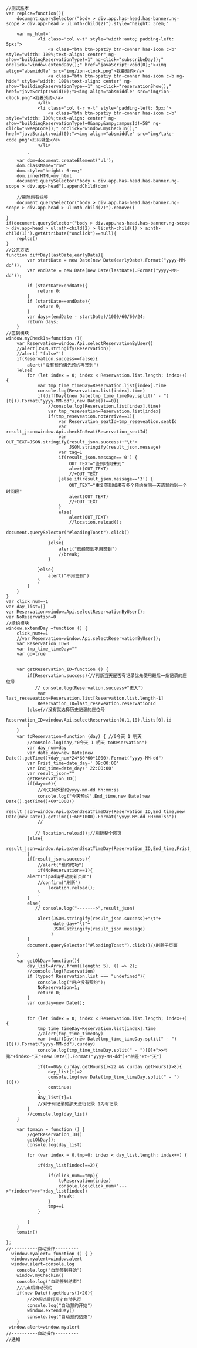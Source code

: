     //测试版本
    var replce=function(){
        document.querySelector("body > div.app.has-head.has-banner.ng-scope > div.app-head > ul:nth-child(2)").style="height: 3rem;"

        var my_html=`
				<li class="col v-t" style="width:auto; padding-left: 5px;">
					<a class="btn btn-opatiy btn-conner has-icon c-b" style="width: 100%;text-align: center" ng-show="buildingReservationType!=1" ng-click="subscribeDay();" onclick="window.extendDay();" href="javaScript:void(0);"><img align="absmiddle" src="img/ion-clock.png">我要预约</a>
					<a class="btn btn-opatiy btn-conner has-icon c-b ng-hide" style="width: 100%;text-align: center" ng-show="buildingReservationType==1" ng-click="reservationShow();" href="javaScript:void(0);"><img align="absmiddle" src="img/ion-clock.png">我要预约</a>
				</li>
				<li class="col t-r v-t" style="padding-left: 5px;">
					<a class="btn btn-opatiy btn-conner has-icon c-b" style="width: 100%;text-align: center" ng-show="buildingReservationType!=0&amp;&amp;campusId!=58" ng-click="SweepCode();" onclick="window.myCheckIn();" href="javaScript:void(0);"><img align="absmiddle" src="img/take-code.png">扫码就坐</a>
				</li>

			`
        var dom=document.createElement('ul');
        dom.className="row"
        dom.style="height: 6rem;"
        dom.innerHTML=my_html
        document.querySelector("body > div.app.has-head.has-banner.ng-scope > div.app-head").appendChild(dom)

        //删除原有标签
        document.querySelector("body > div.app.has-head.has-banner.ng-scope > div.app-head > ul:nth-child(2)").remove()

    }
    if(document.querySelector("body > div.app.has-head.has-banner.ng-scope > div.app-head > ul:nth-child(2) > li:nth-child(1) > a:nth-child(1)").getAttribute("onclick")==null){
        replce()
    }
    //公共方法
    function diffDay(lastDate,earlyDate){
            var startDate = new Date(new Date(earlyDate).Format("yyyy-MM-dd"));
            var endDate = new Date(new Date(lastDate).Format("yyyy-MM-dd"));

            if (startDate>endDate){
                return 0;
            }
            if (startDate==endDate){
                return 0;
            }
            var days=(endDate - startDate)/1000/60/60/24;
            return days;
        }
    //签到模块
    window.myCheckIn=function (){
        var Reservation=window.Api.selectReservationByUser()
        //alert(JSON.stringify(Reservation))
        //alert('"false"')
        if(Reservation.success==false){
            alert("没有预约请先预约再签到")
        }else{
            for (let index = 0; index < Reservation.list.length; index++) {
                var tmp_time_timeDay=Reservation.list[index].time
                console.log(Reservation.list[index].time)
                if(diffDay((new Date(tmp_time_timeDay.split(" - ")[0])).Format("yyyy-MM-dd"),new Date())==0){
                    //console.log(Reservation.list[index].time)
                    var tmp_reseveation=Reservation.list[index]
                    if(tmp_reseveation.notArrive==1){
                        var Reservation_seatId=tmp_reseveation.seatId
                        var result_json=window.Api.checkInSeat(Reservation_seatId)
                        var OUT_TEXT=JSON.stringify(result_json.success)+"\t"+
                            JSON.stringify(result_json.message)
                        var tag=1
                        if(result_json.message=='0') {
                            OUT_TEXT="签到时间未到"
                            alert(OUT_TEXT)
                            //+OUT_TEXT
                        }else if(result_json.message=='3') {
                            OUT_TEXT="重复签到如果有多个预约在同一天请预约到一个时间段"
                            alert(OUT_TEXT)
                            //+OUT_TEXT
                        }
                        else{
                            alert(OUT_TEXT)
                            //location.reload();
                            document.querySelector("#loadingToast").click()
                        }
                    }else{
                        alert("已经签到不用签到")
                        //break;
                    }

                }else{
                    alert("不用签到")
                }
            }
        }
    }
    var click_num=-1
    var day_list=[]
    var Reservation=window.Api.selectReservationByUser();
    var NoReservation=0
    //续约模块
    window.extendDay =function () {
        click_num+=1
        //var Reservation=window.Api.selectReservationByUser();
        var Reservation_ID=0
        var tmp_time_timeDay=""
        var go=true


        var getReservation_ID=function () {
            if(Reservation.success){//判断当天是否有记录优先使用最后一条记录的座位号
               // console.log(Reservation.success+"进入")
                var last_reseveation=Reservation.list[Reservation.list.length-1]
                Reservation_ID=last_reseveation.reservationId
            }else{//没有就选择历史记录的座位号
                Reservation_ID=window.Api.selectReservation(0,1,10).lists[0].id
            }
        }
        var toReservation=function (day) { //0今天 1 明天
            //console.log(day,"0今天 1 明天 toReservation")
            var day_num=day
            var date_day=new Date(new Date().getTime()+day_num*24*60*60*1000).Format("yyyy-MM-dd")
            var Frist_time=date_day+' 09:00:00'
            var End_time=date_day+' 22:00:00'
            var result_json=""
            getReservation_ID()
            if(day==0){
                //今天特殊预约yyyy-mm-dd hh:mm:ss
                console.log("今天预约",End_time,new Date(new Date().getTime()+60*1000))
                result_json=window.Api.extendSeatTimeDay(Reservation_ID,End_time,new Date(new Date().getTime()+60*1000).Format("yyyy-MM-dd HH:mm:ss"))
                //

               // location.reload();//刷新整个网页
            }else{
                result_json=window.Api.extendSeatTimeDay(Reservation_ID,End_time,Frist_time)
            }
            if(result_json.success){
                //alert("预约成功")
                if(NoReservation==1){
		   	alert("ipad请手动刷新页面")
     			//confirm("刷新")
                    location.reload();
                }
            }
            else{
               // console.log("------->",result_json)

                alert(JSON.stringify(result_json.success)+"\t"+
                      date_day+"\t"+
                      JSON.stringify(result_json.message)
                     )
            }
            document.querySelector("#loadingToast").click()//刷新子页面

        }
        var getOkDay=function(){
            day_list=Array.from({length: 5}, () => 2);
            //console.log(Reservation)
            if (typeof Reservation.list === "undefined"){
                console.log("用户没有预约");
                NoReservation=1;
                return 0;
            }
            var curday=new Date();


            for (let index = 0; index < Reservation.list.length; index++) {
                tmp_time_timeDay=Reservation.list[index].time
                //alert(tmp_time_timeDay)
                var t=diffDay((new Date(tmp_time_timeDay.split(" - ")[0])).Format("yyyy-MM-dd"),curday)
                console.log(tmp_time_timeDay.split(" - ")[0]+">>与第"+index+"天"+new Date().Format("yyyy-MM-dd")+"相差"+t+"天")

                if(t==0&& curday.getHours()<22 && curday.getHours()>8){
                    day_list[t]=2
                    console.log(new Date(tmp_time_timeDay.split(" - ")[0]))
                    continue;
                }
                day_list[t]=1
                //对于有记录的那天进行记录 1为有记录
            }
            //console.log(day_list)
        }

        var tomain = function () {
            //getReservation_ID()
            getOkDay();
            console.log(day_list)

            for (var index = 0,tmp=0; index < day_list.length; index++) {

                if(day_list[index]==2){

                    if(click_num==tmp){
                        toReservation(index)
                        console.log(click_num+"--->"+index+">>>"+day_list[index])
                        break;
                    }
                    tmp+=1
                }

            }
        }
        tomain()

    };
    //----------自动操作---------
      window.myalert= function () { }
      window.myalert=window.alert
      window.alert=console.log
        console.log("自动签到开始")
        window.myCheckIn()
        console.log("自动签到结束")
        //八点后自动预约
        if(new Date().getHours()>20){
            //20点以后打开才自动执行
            console.log("自动预约开始")
            window.extendDay()
            console.log("自动预约结束")
        }
     window.alert=window.myalert
    //----------自动操作---------
    //通知
